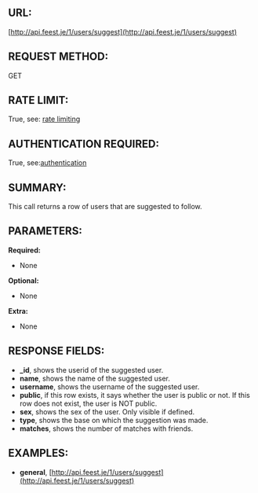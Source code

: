 URL:
----
[http://api.feest.je/1/users/suggest](http://api.feest.je/1/users/suggest)

REQUEST METHOD:
---------------
GET

RATE LIMIT:
-----------
True, see: [rate limiting](parts/rate-limiting.md)

AUTHENTICATION REQUIRED:
------------------------
True, see:[authentication](<link naar authpagina>)

SUMMARY:
--------
This call returns a row of users that are suggested to follow.

PARAMETERS:
-----------

**Required:**

 - None

**Optional:**

 - None
 
**Extra:**

 - None

RESPONSE FIELDS:
----------------

 - **_id**, shows the userid of the suggested user.
 - **name**, shows the name of the suggested user.
 - **username**, shows the username of the suggested user.
 - **public**, if this row exists, it says whether the user is public or not. If this row does not exist, the user is NOT public.
 - **sex**, shows the sex of the user. Only visible if defined.
 - **type**, shows the base on which the suggestion was made.
 - **matches**, shows the number of matches with friends.

EXAMPLES:
---------
 - **general**, [http://api.feest.je/1/users/suggest](http://api.feest.je/1/users/suggest)